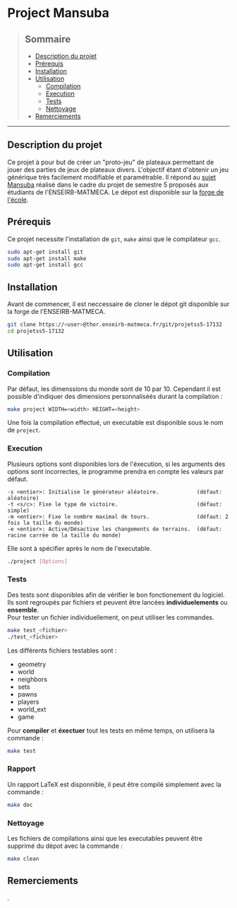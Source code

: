 # Project Mansuba


>## Sommaire
>
>- [Description du projet](#description-du-projet)
>- [Prérequis](#prérequis)
>- [Installation](#installation)
>- [Utilisation](#utilisation)
>    - [Compilation](#compilation)
>    - [Execution](#execution)
>    - [Tests](#tests)
>    - [Nettoyage](#nettoyage)
>- [Remerciements](#tests)

---


## Description du projet

Ce projet à pour but de créer un "proto-jeu" de plateaux permettant de jouer des parties de jeux de plateaux divers. L'objectif étant d'obtenir un jeu générique très facilement modifiable et paramétrable.
Il répond au [sujet Mansuba](https://www.labri.fr/perso/renault/working/teaching/projets/2022-23-S5-Mansuba.php) réalisé dans le cadre du projet de semestre 5 proposés aux étudiants de l'ENSEIRB-MATMECA.
Le dépot est disponible sur la [forge de l'école](
https://thor.enseirb-matmeca.fr/ruby/projects/projetss5).


## Prérequis

Ce projet necessite l'installation de `git`, `make` ainsi que le compilateur `gcc`.
```sh
sudo apt-get install git
sudo apt-get install make
sudo apt-get install gcc
```


## Installation

Avant de commencer, il est neccessaire de cloner le dépot git disponible sur la forge de l'ENSEIRB-MATMECA.
```sh
git clone https://<user>@thor.enseirb-matmeca.fr/git/projetss5-17132
cd projetss5-17132
```


## Utilisation


### Compilation

Par défaut, les dimenssions du monde sont de 10 par 10. Cependant il est possible d'indiquer des dimensions personnaliséés durant la compilation :
```sh
make project WIDTH=<width> HEIGHT=<height>
```
Une fois la compilation effectué, un executable est disponible sous le nom de `project`.


### Execution

Plusieurs options sont disponibles lors de l'éxecution, si les arguments des options sont incorrectes, le programme prendra en compte les valeurs par défaut.
```
-s <entier>: Initialise le générateur aléatoire.            (défaut: aléatoire)
-t <s/c>: Fixe le type de victoire.                         (défaut: simple)
-m <entier>: Fixe le nombre maximal de tours.               (défaut: 2 fois la taille du monde)
-e <entier>: Active/Désactive les changements de terrains.  (défaut: racine carrée de la taille du monde)
```

Elle sont à spécifier après le nom de l'executable.
```sh
./project [Options]
```


### Tests

Des tests sont disponibles afin de vérifier le bon fonctionement du logiciel. Ils sont regroupés par fichiers et peuvent être lancées **individuelements** ou **ensemble**. \
Pour tester un fichier individuellement, on peut utiliser les commandes.
```sh
make test_<fichier>
./test_<fichier>
```
Les différents fichiers testables sont :
- geometry
- world
- neighbors
- sets
- pawns
- players
- world_ext
- game

Pour **compiler** et **éxectuer** tout les tests en même temps, on utilisera la commande :
```sh
make test
```

### Rapport

Un rapport LaTeX est disponnible, il peut être compilé simplement avec la commande :
```sh
make doc
```

### Nettoyage

Les fichiers de compilations ainsi que les executables peuvent être supprimé du dépot avec la commande :
```sh
make clean
```

## Remerciements
.
